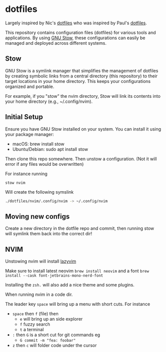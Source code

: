 # dotfiles

Largely inspired by Nic's [dotfiles](https://github.com/ncrmro/dotfiles) who was inspired by Paul's [dotfiles](https://github.com/paul/dotfiles).

This repository contains configuration files (dotfiles) for various tools and applications. By using [GNU Stow](https://www.gnu.org/software/stow/), these configurations can easily be managed and deployed across different systems.

## Stow

GNU Stow is a symlink manager that simplifies the management of dotfiles by creating symbolic links from a central directory (this repository) to their target locations in your home directory. This keeps your configurations organized and portable.

For example, if you "stow" the nvim directory, Stow will link its contents into your home directory (e.g., ~/.config/nvim).

## Initial Setup

Ensure you have GNU Stow installed on your system. You can install it using your package manager:

- macOS: brew install stow
- Ubuntu/Debian: sudo apt install stow

Then clone this repo somewhere. Then unstow a configuration. (Not it will error if any files would be overwritten)

For instance running

```shell
stow nvim
```

Will create the following symslink

```sh
./dotfiles/nvim/.config/nvim -> ~/.config/nvim
```

## Moving new configs

Create a new directory in the dotfile repo and commit, then running stow will symlink them back into the correct dir!

## NVIM

Unstowing nvim will install [lazyvim](https://www.lazyvim.org/)

Make sure to install latest neovim `brew install neovim` and a font `brew install --cask font-jetbrains-mono-nerd-font`

Installing the `zsh.` will also add a nice theme and some plugins.

When running nvim in a code dir.

The leader key `space` will bring up a menu with short cuts. For instance

- `space` then `f` (file) then
  - `e` will bring up an side explorer
  - `f` fuzzy search
  - `t` a terminal
- `:` then `G` is a short cut for git commands eg
  - `G commit -m "fea: foobar"`
- `z` then `c` will folder code under the cursor
